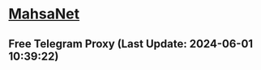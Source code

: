 
# [MahsaNet](https://t.me/mahsa_net)
## Free Telegram Proxy (Last Update: 2024-06-01 10:39:22)

    